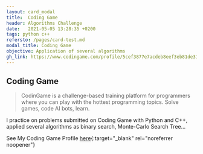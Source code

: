```yaml
---
layout: card_modal
title:  Coding Game
header: Algorithms Challenge
date:   2021-05-05 13:28:35 +0200
tags: python c++
refersto: /pages/card-test.md
modal_title: Coding Game
objective: Application of several algorithms
gh_link: https://www.codingame.com/profile/5cef3877e7acdeb8eef3eb81de3122579039901
---
```



## Coding Game 

> CodinGame is a challenge-based training platform for programmers where you can play with the hottest programming topics. Solve games, code AI bots, learn.

I practice on problems submitted on Coding Game with Python and C++, applied several algorithms as binary search, Monte-Carlo Search Tree...

See My Coding Game Profile [here](https://www.codingame.com/profile/5cef3877e7acdeb8eef3eb81de3122579039901){:target="_blank" rel="noreferrer noopener"}